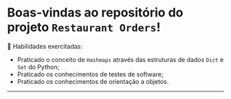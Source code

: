 # Boas-vindas ao repositório do projeto `Restaurant Orders`!

🚵 Habilidades exercitadas: </br>
  - Praticado o conceito de `Hashmaps` através das estruturas de dados `Dict` e `Set` do Python; </br>
  - Praticado os conhecimentos de testes de software; </br>
  - Praticado os conhecimentos de orientação a objetos. </br>

</details>

---
